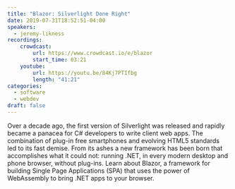 ```yaml
---
title: "Blazor: Silverlight Done Right"
date: 2019-07-31T18:52:51-04:00
speakers:
  - jeremy-likness
recordings:
    crowdcast:
        url: https://www.crowdcast.io/e/blazor
        start_time: 03:21
    youtube:
        url: https://youtu.be/84Kj7PTIfbg
        length: "41:21"
categories:
  - software
  - webdev
draft: false
---
```


Over a decade ago, the first version of Silverlight was released and rapidly became a panacea for C# developers to write client web apps. The combination of plug-in free smartphones and evolving HTML5 standards led to its fast demise. From its ashes a new framework has been born that accomplishes what it could not: running .NET, in every modern desktop and phone browser, without plug-ins. Learn about Blazor, a framework for building Single Page Applications (SPA) that uses the power of WebAssembly to bring .NET apps to your browser.
